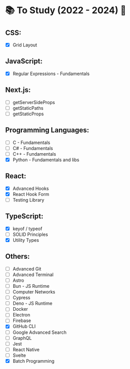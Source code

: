 # 📚 To Study (2022 - 2024) 🚀

## CSS:

- [x] Grid Layout

## JavaScript:

- [x] Regular Expressions - Fundamentals

## Next.js:

- [ ] getServerSideProps
- [ ] getStaticPaths
- [ ] getStaticProps

## Programming Languages:

- [ ] C - Fundamentals
- [ ] C# - Fundamentals
- [ ] C++ - Fundamentals
- [x] Python - Fundamentals and libs

## React:

- [x] Advanced Hooks
- [x] React Hook Form
- [ ] Testing Library

## TypeScript:

- [x] keyof / typeof
- [ ] SOLID Principles
- [x] Utility Types

## Others:

- [ ] Advanced Git
- [ ] Advanced Terminal
- [ ] Astro
- [ ] Bun - JS Runtime
- [ ] Computer Networks
- [ ] Cypress
- [ ] Deno - JS Runtime
- [ ] Docker
- [ ] Electron
- [ ] Firebase
- [x] GitHub CLI
- [ ] Google Advanced Search
- [ ] GraphQL
- [ ] Jest
- [ ] React Native
- [ ] Svelte
- [x] Batch Programming
